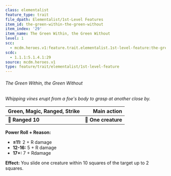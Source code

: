 ```yaml
---
class: elementalist
feature_type: trait
file_dpath: Elementalist/1st-Level Features
item_id: the-green-within-the-green-without
item_index: '29'
item_name: The Green Within, the Green Without
level: 1
scc:
  - mcdm.heroes.v1:feature.trait.elementalist.1st-level-feature:the-green-within-the-green-without
scdc:
  - 1.1.1:5.1.4.1:29
source: mcdm.heroes.v1
type: feature/trait/elementalist/1st-level-feature
---
```


###### The Green Within, the Green Without

*Whipping vines erupt from a foe's body to grasp at another close by.*

| **Green, Magic, Ranged, Strike** |     **Main action** |
| -------------------------------- | ------------------: |
| **📏 Ranged 10**                 | **🎯 One creature** |

**Power Roll + Reason:**

- **≤11:** 2 + R damage
- **12-16:** 5 + R damage
- **17+:** 7 + Rdamage

**Effect:** You slide one creature within 10 squares of the target up to 2 squares.
